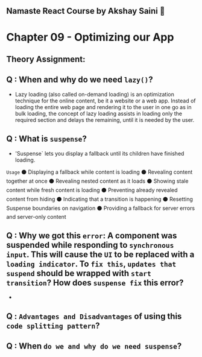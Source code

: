 ## Namaste React Course by Akshay Saini 🚀
# Chapter 09 - Optimizing our App


## Theory Assignment:
## Q : When and why do we need `lazy()`?
- Lazy loading (also called on-demand loading) is an optimization technique for the online content, be it a website or a web app.
Instead of loading the entire web page and rendering it to the user in one go as in bulk loading, the concept of lazy loading assists in loading only the required section and delays the remaining, until it is needed by the user.



## Q : What is `suspense`?
- 'Suspense` lets you display a fallback until its children have finished loading.

```Usage```
⚫ Displaying a fallback while content is loading
⚫ Revealing content together at once
⚫ Revealing nested content as it loads
⚫ Showing stale content while fresh content is loading
⚫ Preventing already revealed content from hiding
⚫ Indicating that a transition is happening
⚫ Resetting Suspense boundaries on navigation
⚫ Providing a fallback for server errors and server-only content




## Q : Why we got this `error`: A component was suspended while responding to `synchronous input`. This will cause the `UI` to be replaced with a `loading indicator`. To `fix this`, `updates that suspend` should be wrapped with `start transition`? How does `suspense fix` this error?
-   


## Q : `Advantages and Disadvantages` of using this `code splitting pattern`?
## Q : When `do we and why do we need suspense`?
